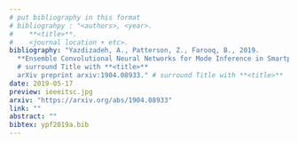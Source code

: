 ```yaml
---
# put bibliography in this format
# bibliograhpy : "<authors>, <year>.
#    **<title>**.
#    <journal location + etc>.
bibliography: "Yazdizadeh, A., Patterson, Z., Farooq, B., 2019.
  **Ensemble Convolutional Neural Networks for Mode Inference in Smartphone Travel Survey**.
  # surround Title with **<title>**
  arXiv preprint arxiv:1904.08933." # surround Title with **<title>**
date: 2019-05-17
preview: ieeeitsc.jpg
arxiv: "https://arxiv.org/abs/1904.08933"
link: ""
abstract: ""
bibtex: ypf2019a.bib
---
```

